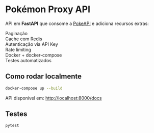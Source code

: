 # Pokémon Proxy API

API em **FastAPI** que consome a [PokeAPI](https://pokeapi.co/) e adiciona recursos extras:

Paginação  
Cache com Redis  
Autenticação via API Key  
Rate limiting  
Docker + docker-compose  
Testes automatizados  

## Como rodar localmente

```bash
docker-compose up --build
```

API disponível em: [http://localhost:8000/docs](http://localhost:8000/docs)

## Testes

```bash
pytest 
```
